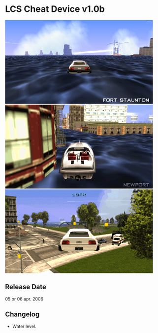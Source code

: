 # LCS Cheat Device v1.0b

![1 CD v1.0](<../../../../Pictures/LCSWaterLevel1.jpg>)
![2 CD v1.0](<../../../../Pictures/LCSWaterLevel2.jpg>)
![3 CD v1.0](<../../../../Pictures/RisingWater1.gif>)


## Release Date
05 or 06 apr. 2006

## Changelog
 - Water level.